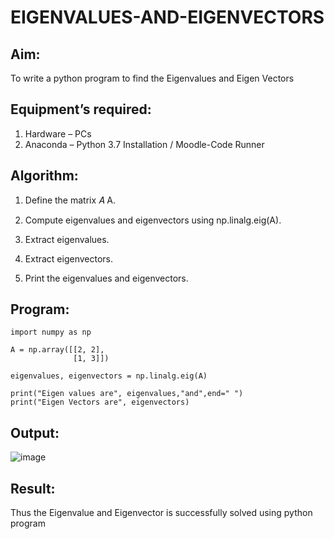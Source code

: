 # EIGENVALUES-AND-EIGENVECTORS
## Aim:
To write a python program to find the Eigenvalues and Eigen Vectors
## Equipment’s required:
1. 	Hardware – PCs
2. 	Anaconda – Python 3.7 Installation / Moodle-Code Runner
## Algorithm:
1. Define the matrix 
𝐴
A.

2. Compute eigenvalues and eigenvectors using np.linalg.eig(A).

3. Extract eigenvalues.

4. Extract eigenvectors.

5. Print the eigenvalues and eigenvectors.

## Program:
~~~
import numpy as np

A = np.array([[2, 2], 
              [1, 3]])

eigenvalues, eigenvectors = np.linalg.eig(A)

print("Eigen values are", eigenvalues,"and",end=" ")
print("Eigen Vectors are", eigenvectors)
~~~

## Output:
![image](https://github.com/user-attachments/assets/055cf021-6aff-40f6-95ac-60cf4efa2691)

## Result:
Thus the Eigenvalue and Eigenvector is successfully solved using python program
